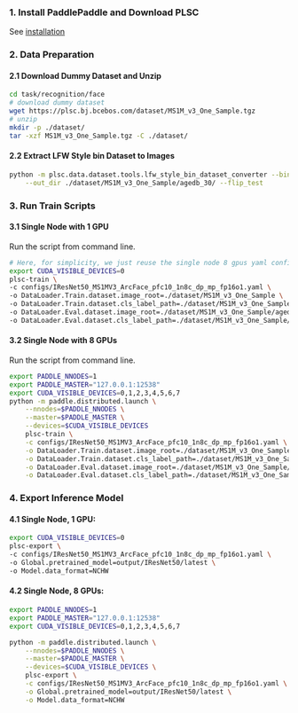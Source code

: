 ### 1. Install PaddlePaddle and Download PLSC
See [installation](./installation.md)

### 2. Data Preparation 
#### 2.1 Download Dummy Dataset and Unzip
``` bash
cd task/recognition/face
# download dummy dataset
wget https://plsc.bj.bcebos.com/dataset/MS1M_v3_One_Sample.tgz
# unzip
mkdir -p ./dataset/
tar -xzf MS1M_v3_One_Sample.tgz -C ./dataset/
```
#### 2.2 Extract LFW Style bin Dataset to Images
```bash
python -m plsc.data.dataset.tools.lfw_style_bin_dataset_converter --bin_path ./dataset/MS1M_v3_One_Sample/agedb_30.bin \
    --out_dir ./dataset/MS1M_v3_One_Sample/agedb_30/ --flip_test
```

### 3. Run Train Scripts

#### 3.1 Single Node with 1 GPU

Run the script from command line.
``` bash
# Here, for simplicity, we just reuse the single node 8 gpus yaml configuration file.
export CUDA_VISIBLE_DEVICES=0
plsc-train \
-c configs/IResNet50_MS1MV3_ArcFace_pfc10_1n8c_dp_mp_fp16o1.yaml \
-o DataLoader.Train.dataset.image_root=./dataset/MS1M_v3_One_Sample \
-o DataLoader.Train.dataset.cls_label_path=./dataset/MS1M_v3_One_Sample/label.txt \
-o DataLoader.Eval.dataset.image_root=./dataset/MS1M_v3_One_Sample/agedb_30 \
-o DataLoader.Eval.dataset.cls_label_path=./dataset/MS1M_v3_One_Sample/agedb_30/label.txt
```

#### 3.2 Single Node with 8 GPUs 

Run the script from command line.
``` bash
export PADDLE_NNODES=1
export PADDLE_MASTER="127.0.0.1:12538"
export CUDA_VISIBLE_DEVICES=0,1,2,3,4,5,6,7
python -m paddle.distributed.launch \
    --nnodes=$PADDLE_NNODES \
    --master=$PADDLE_MASTER \
    --devices=$CUDA_VISIBLE_DEVICES 
    plsc-train \
    -c configs/IResNet50_MS1MV3_ArcFace_pfc10_1n8c_dp_mp_fp16o1.yaml \
    -o DataLoader.Train.dataset.image_root=./dataset/MS1M_v3_One_Sample \
    -o DataLoader.Train.dataset.cls_label_path=./dataset/MS1M_v3_One_Sample/label.txt \
    -o DataLoader.Eval.dataset.image_root=./dataset/MS1M_v3_One_Sample/agedb_30 \
    -o DataLoader.Eval.dataset.cls_label_path=./dataset/MS1M_v3_One_Sample/agedb_30/label.txt
```

### 4. Export Inference Model

#### 4.1 Single Node, 1 GPU:
``` bash
export CUDA_VISIBLE_DEVICES=0
plsc-export \
-c configs/IResNet50_MS1MV3_ArcFace_pfc10_1n8c_dp_mp_fp16o1.yaml \
-o Global.pretrained_model=output/IResNet50/latest \
-o Model.data_format=NCHW
```

#### 4.2 Single Node, 8 GPUs:

``` bash
export PADDLE_NNODES=1
export PADDLE_MASTER="127.0.0.1:12538"
export CUDA_VISIBLE_DEVICES=0,1,2,3,4,5,6,7

python -m paddle.distributed.launch \
    --nnodes=$PADDLE_NNODES \
    --master=$PADDLE_MASTER \
    --devices=$CUDA_VISIBLE_DEVICES \
    plsc-export \
    -c configs/IResNet50_MS1MV3_ArcFace_pfc10_1n8c_dp_mp_fp16o1.yaml \
    -o Global.pretrained_model=output/IResNet50/latest \
    -o Model.data_format=NCHW
```
